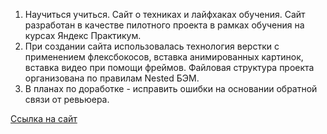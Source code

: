 1. Научиться учиться. Сайт о техниках и лайфхаках обучения. Сайт разработан в качестве пилотного проекта в рамках обучения на курсах Яндекс Практикум.
2. При создании сайта использовалась технология верстки с применением флексбокосов, вставка анимированных картинок, вставка видео при помощи фреймов. Файловая структура проекта организована по правилам Nested БЭМ.
3. В планах по доработке - исправить ошибки на основании обратной связи от ревьюера.

[Ссылка на сайт](https://kudenikov.github.io/how-to-learn/)
